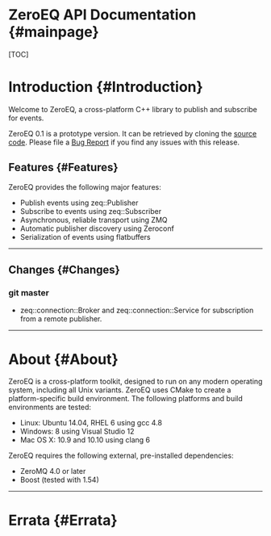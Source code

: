 ZeroEQ API Documentation {#mainpage}
============

[TOC]

# Introduction {#Introduction}

Welcome to ZeroEQ, a cross-platform C++ library to publish and subscribe for
events.

ZeroEQ 0.1 is a prototype version. It can be retrieved by cloning the
[source code](https://github.com/HBPVIS/zeq). Please file a
[Bug Report](https://github.com/HBPVis/zeq/issues) if you find any
issues with this release.

## Features {#Features}

ZeroEQ provides the following major features:

* Publish events using zeq::Publisher
* Subscribe to events using zeq::Subscriber
* Asynchronous, reliable transport using ZMQ
* Automatic publisher discovery using Zeroconf
* Serialization of events using flatbuffers

- - -

## Changes {#Changes}

### git master

* zeq::connection::Broker and zeq::connection::Service for subscription
  from a remote publisher.

- - -

# About {#About}

ZeroEQ is a cross-platform toolkit, designed to run on any modern operating
system, including all Unix variants. ZeroEQ uses CMake to create a
platform-specific build environment. The following platforms and build
environments are tested:

* Linux: Ubuntu 14.04, RHEL 6 using gcc 4.8
* Windows: 8 using Visual Studio 12
* Mac OS X: 10.9 and 10.10 using clang 6

ZeroEQ requires the following external, pre-installed dependencies:

* ZeroMQ 4.0 or later
* Boost (tested with 1.54)

- - -

# Errata {#Errata}

